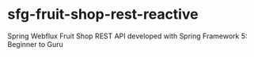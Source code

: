 # sfg-fruit-shop-rest-reactive
Spring Webflux Fruit Shop REST API developed with Spring Framework 5: Beginner to Guru
